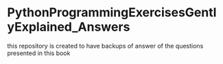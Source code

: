 # PythonProgrammingExercisesGentlyExplained_Answers
this repository is created to have backups of answer of the questions presented in this book

